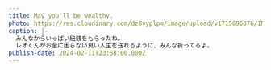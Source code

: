 ```yaml
---
title: May you'll be wealthy.
photo: https://res.cloudinary.com/dz8vyplpm/image/upload/v1715696376/IMG_8823_bbsz8p.jpg
caption: |-
  みんなからいっぱい紐銭をもらったね。
  レオくんがお金に困らない良い人生を送れるように、みんな祈ってるよ。
publish-date: 2024-02-11T23:58:00.000Z
---
```

